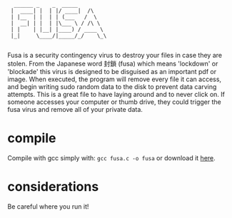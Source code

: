 ```
  ______ _    _  _____         
 |  ____| |  | |/ ____|  /\    
 | |__  | |  | | (___   /  \   
 |  __| | |  | |\___ \ / /\ \  
 | |    | |__| |____) / ____ \ 
 |_|     \____/|_____/_/    \_\
                               
```
Fusa is a security contingency virus to destroy your files in case they are stolen. From the Japanese word 封鎖 (fusa) which means 'lockdown' or 'blockade' this virus is designed to be disguised as an important pdf or image. When executed, the program will remove every file it can access, and begin writing sudo random data to the disk to prevent data carving attempts. This is a great file to have laying around and to never click on. If someone accesses your computer or thumb drive, they could trigger the fusa virus and remove all of your private data.
# compile
Compile with gcc simply with: ```gcc fusa.c -o fusa``` or download it [here](https://github.com/Nat-As/fusa/releases/download/fusa_v2.1.1/fusa-2.1.1).
# considerations
Be careful where you run it!
